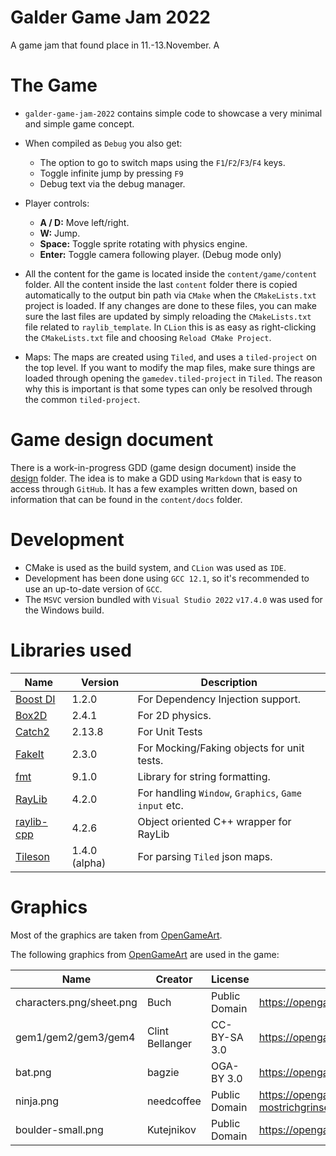 # Galder Game Jam 2022
A game jam that found place in 11.-13.November. A

# The Game
- `galder-game-jam-2022` contains simple code to showcase a very minimal 
  and simple game concept.
- When compiled as `Debug` you also get:
  - The option to go to switch maps using the `F1`/`F2`/`F3`/`F4` keys.
  - Toggle infinite jump by pressing `F9`
  - Debug text via the debug manager.
- Player controls:
    - **A / D:** Move left/right.
    - **W:** Jump.
    - **Space:** Toggle sprite rotating with physics engine.
    - **Enter:** Toggle camera following player. (Debug mode only)

- All the content for the game is located inside the `content/game/content` folder. All the content inside the last `content` folder there is copied automatically to the output bin path via `CMake` when the `CMakeLists.txt` project is loaded. If any changes are done to these files, you can make sure the last files are updated by simply reloading the `CMakeLists.txt` file related to `raylib_template`. In `CLion` this is as easy as right-clicking the `CMakeLists.txt` file and choosing `Reload CMake Project`.

- Maps: The maps are created using `Tiled`, and uses a `tiled-project` on the top level. If you want to modify the map files, make sure things are loaded through opening the `gamedev.tiled-project` in `Tiled`. The reason why this is important is that some types can only be resolved through the common `tiled-project`.

# Game design document
There is a work-in-progress GDD (game design document) inside the [design](design/README.md) folder.
The idea is to make a GDD using `Markdown` that is easy to access through `GitHub`. It has a few examples written down, based on information that can be found in the `content/docs` folder.

# Development
- CMake is used as the build system, and `CLion` was used as `IDE`.
- Development has been done using `GCC 12.1`, so it's recommended to use an up-to-date version of `GCC`.
- The `MSVC` version bundled with `Visual Studio 2022` `v17.4.0` was used for the Windows build.

# Libraries used

| Name                                                 | Version       | Description                                          |
|------------------------------------------------------|---------------|------------------------------------------------------|
| [Boost DI](https://github.com/boost-ext/di)          | 1.2.0         | For Dependency Injection support.                    |
| [Box2D](https://github.com/erincatto/box2d)          | 2.4.1         | For 2D physics.                                      |
| [Catch2](https://github.com/catchorg/Catch2)         | 2.13.8        | For Unit Tests                                       |
| [FakeIt](https://github.com/eranpeer/FakeIt)         | 2.3.0         | For Mocking/Faking objects for unit tests.           |
| [fmt](https://github.com/fmtlib/fmt)                 | 9.1.0         | Library for string formatting.                       |
| [RayLib](https://github.com/raysan5/raylib)          | 4.2.0         | For handling `Window`, `Graphics`, `Game input` etc. |
| [raylib-cpp](https://github.com/RobLoach/raylib-cpp) | 4.2.6         | Object oriented C++ wrapper for RayLib               |
| [Tileson](https://github.com/SSBMTonberry/tileson)   | 1.4.0 (alpha) | For parsing `Tiled` json maps.                       |

# Graphics
Most of the graphics are taken from [OpenGameArt](https://opengameart.org).

The following graphics from [OpenGameArt](https://opengameart.org) are used in the game:

| Name                     | Creator         | License       | URL                                                                  |
|--------------------------|-----------------|---------------|----------------------------------------------------------------------|
| characters.png/sheet.png | Buch            | Public Domain | https://opengameart.org/content/a-platformer-in-the-forest           |    
| gem1/gem2/gem3/gem4      | Clint Bellanger | CC-BY-SA 3.0  | https://opengameart.org/content/gem-icons                            |
| bat.png                  | bagzie          | OGA-BY 3.0    | https://opengameart.org/content/bat-sprite                           |
| ninja.png                | needcoffee      | Public Domain | https://opengameart.org/content/needcoffee%E2%80%99s-mostrichgrinser |
| boulder-small.png        | Kutejnikov      | Public Domain | https://opengameart.org/content/rock-with-a-face                     |

